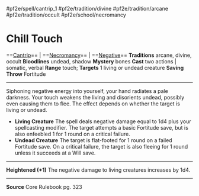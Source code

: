 #pf2e/spell/cantrip_1  #pf2e/tradition/divine #pf2e/tradition/arcane #pf2e/tradition/occult #pf2e/school/necromancy
# Chill Touch
==[Cantrip](../../../Traits/Cantrip.md)== | ==[Necromancy](../../../Traits/Necromancy.md)== | ==[Negative](../../../Traits/Negative.md)==
**Traditions** arcane, divine, occult
**Bloodlines** undead, shadow
**Mystery** bones
**Cast**  two actions | somatic, verbal
**Range** touch; **Targets** 1 living or undead creature
**Saving Throw** Fortitude

--- 
Siphoning negative energy into yourself, your hand radiates a pale darkness. Your touch weakens the living and disorients undead, possibly even causing them to flee. The effect depends on whether the target is living or undead.
- **Living Creature** The spell deals negative damage equal to 1d4 plus your spellcasting modifier. The target attempts a basic Fortitude save, but is also enfeebled 1 for 1 round on a critical failure.
- **Undead Creature** The target is flat-footed for 1 round on a failed Fortitude save. On a critical failure, the target is also fleeing for 1 round unless it succeeds at a Will save.

---
**Heightened (+1)** The negative damage to living creatures increases by 1d4.

---
**Source** Core Rulebook pg. 323